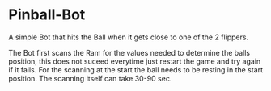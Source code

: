 # Pinball-Bot

A simple Bot that hits the Ball when it gets close to one of the 2 flippers.

The Bot first scans the Ram for the values needed to determine the balls position, 
this does not suceed everytime just restart the game and try again if it fails.
For the scanning at the start the ball needs to be resting in the start position. 
The scanning itself can take 30-90 sec. 






 

